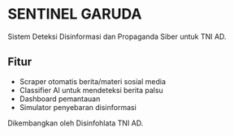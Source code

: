 # SENTINEL GARUDA
Sistem Deteksi Disinformasi dan Propaganda Siber untuk TNI AD.

## Fitur
- Scraper otomatis berita/materi sosial media
- Classifier AI untuk mendeteksi berita palsu
- Dashboard pemantauan
- Simulator penyebaran disinformasi

Dikembangkan oleh Disinfohlata TNI AD.
